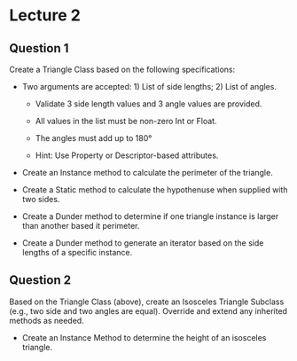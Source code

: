 # Lecture 2

## Question 1

Create a Triangle Class based on the following
specifications:

- Two arguments are accepted: 1) List of side lengths; 2) List of angles.

  - Validate 3 side length values and 3 angle values are provided.

  - All values in the list must be non-zero Int or Float.

  - The angles must add up to 180°

  - Hint: Use Property or Descriptor-based attributes.

- Create an Instance method to calculate the perimeter of the
    triangle.

- Create a Static method to calculate the hypothenuse when supplied
    with two sides.

- Create a Dunder method to determine if one triangle instance is
    larger than another based it perimeter.

- Create a Dunder method to generate an iterator based on the side
    lengths of a specific instance.

## Question 2

Based on the Triangle Class (above), create an Isosceles
Triangle Subclass (e.g., two side and two angles are equal). Override
and extend any inherited methods as needed.

- Create an Instance Method to determine the height of an isosceles
    triangle.
